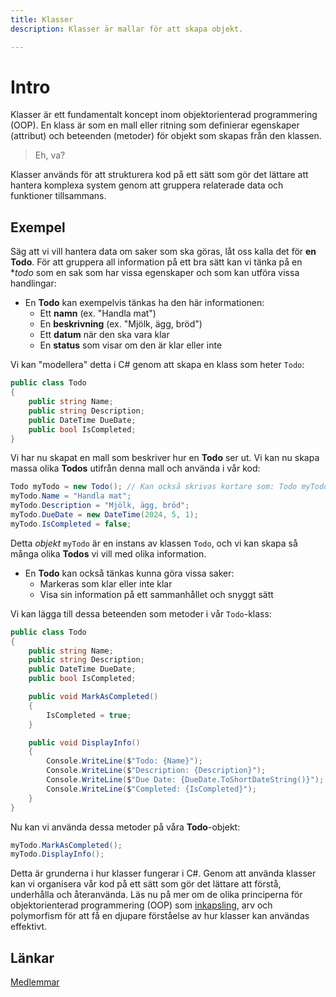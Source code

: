 ```yaml
---
title: Klasser 
description: Klasser är mallar för att skapa objekt.

---
```


# Intro

Klasser är ett fundamentalt koncept inom objektorienterad programmering (OOP). En klass är som en mall eller ritning som definierar egenskaper (attribut) och beteenden (metoder) för objekt som skapas från den klassen.

> Eh, va?

Klasser används för att strukturera kod på ett sätt som gör det lättare att hantera komplexa system genom att gruppera relaterade data och funktioner tillsammans.

## Exempel

Säg att vi vill hantera data om saker som ska göras, låt oss kalla det för **en Todo**. För att gruppera all information på ett bra sätt kan vi tänka på en **todo* som en sak som har vissa egenskaper och som kan utföra vissa handlingar:

* En **Todo** kan exempelvis tänkas ha den här informationen:
    * Ett **namn** (ex. "Handla mat")
    * En **beskrivning** (ex. "Mjölk, ägg, bröd")
    * Ett **datum** när den ska vara klar
    * En **status** som visar om den är klar eller inte

Vi kan "modellera" detta i C# genom att skapa en klass som heter `Todo`:

```csharp
public class Todo
{
    public string Name;
    public string Description;
    public DateTime DueDate;
    public bool IsCompleted;
}
```

Vi har nu skapat en mall som beskriver hur en **Todo** ser ut. Vi kan nu skapa massa olika **Todos** utifrån denna mall och använda i vår kod:

```csharp
Todo myTodo = new Todo(); // Kan också skrivas kortare som: Todo myTodo = new();
myTodo.Name = "Handla mat";
myTodo.Description = "Mjölk, ägg, bröd";
myTodo.DueDate = new DateTime(2024, 5, 1);
myTodo.IsCompleted = false;
```

Detta *objekt* `myTodo` är en instans av klassen `Todo`, och vi kan skapa så många olika **Todos** vi vill med olika information.

* En **Todo** kan också tänkas kunna göra vissa saker:
    * Markeras som klar eller inte klar
    * Visa sin information på ett sammanhållet och snyggt sätt

Vi kan lägga till dessa beteenden som metoder i vår `Todo`-klass:

```csharp
public class Todo
{
    public string Name;
    public string Description;
    public DateTime DueDate;
    public bool IsCompleted;

    public void MarkAsCompleted()
    {
        IsCompleted = true;
    }

    public void DisplayInfo()
    {
        Console.WriteLine($"Todo: {Name}");
        Console.WriteLine($"Description: {Description}");
        Console.WriteLine($"Due Date: {DueDate.ToShortDateString()}");
        Console.WriteLine($"Completed: {IsCompleted}");
    }
}
```

Nu kan vi använda dessa metoder på våra **Todo**-objekt:

```csharp
myTodo.MarkAsCompleted();
myTodo.DisplayInfo();
```

Detta är grunderna i hur klasser fungerar i C#. Genom att använda klasser kan vi organisera vår kod på ett sätt som gör det lättare att förstå, underhålla och återanvända. Läs nu på mer om de olika principerna för objektorienterad programmering (OOP) som [inkapsling](./encapsulation.md), arv och polymorfism för att få en djupare förståelse av hur klasser kan användas effektivt.


## Länkar

[Medlemmar](https://learn.microsoft.com/en-us/dotnet/csharp/programming-guide/classes-and-structs/members)

